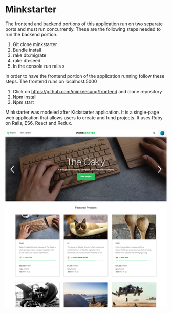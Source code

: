 # Minkstarter


The frontend and backend portions of this application run on two separate ports and must run concurrently. These are the following steps needed to run the backend portion.

1. Git clone minkstarter
2. Bundle install
3. rake db:migrate
4. rake db:seed
5. In the console run rails s

In order to have the frontend portion of the application running follow these steps. The frontend runs on localhost:5000

1. Click on https://github.com/minkeesung/frontend and clone repository
2. Npm install
3. Npm start

Minkstarter was modeled after Kickstarter application. It is a single-page web application that allows users to create and fund projects. It uses Ruby on Rails, ES6, React and Redux.

![Minkstarter carousel](https://github.com/minkeesung/minkstarter/blob/master/docs/images/carousel.png)
![Minkstarter project index](https://github.com/minkeesung/minkstarter/blob/master/docs/images/project_index.png)
